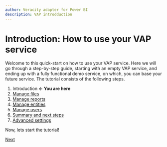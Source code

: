 ```yaml
---
author: Veracity adapter for Power BI
description: VAP introdduction
---
```


# Introduction: How to use your VAP service


Welcome to this quick-start on how to use your VAP service. Here we will go through a step-by-step guide, starting with an empty VAP service, and ending up with a fully functional demo service, on which, you can base your future service. The tutorial consists of the following steps.

1. Introduction **<- You are here**
2. [Manage files](2-manage-files.md)
3. [Manage reports](3-manage-reports.md)
4. [Manage entities](4-manage-entities.md)
5. [Manage users](5-manage-users.md)
6. [Summary and next steps](6-summary.md)
7. [Advanced settings](7-advanced-settings.md)

Now, lets start the tutorial!

[Next](2-manage-files.md)

